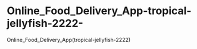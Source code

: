 # Online_Food_Delivery_App-tropical-jellyfish-2222-
Online_Food_Delivery_App(tropical-jellyfish-2222)
